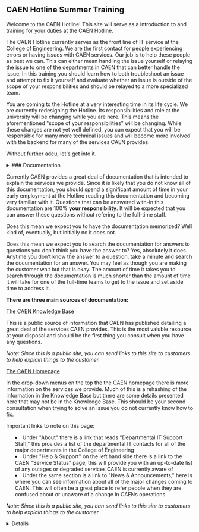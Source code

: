 ## CAEN Hotline Summer Training

Welcome to the CAEN Hotline! This site will serve as a introduction to and training for your duties at the CAEN Hotline.

The CAEN Hotline currently serves as the front line of IT service at the College of Engineering. We are the first contact for people experiencing errors or having issues with CAEN services. Our job is to help these people as best we can. This can either mean handling the issue yourself or relaying the issue to one of the departments in CAEN that can better handle the issue. In this training you should learn how to both troubleshoot an issue and attempt to fix it yourself and evaluate whether an issue is outside of the scope of your responsibilities and should be relayed to a more specialized team.

You are coming to the Hotline at a very interesting time in its life cycle. We are currently redesigning the Hotline. Its responsibilities and role at the university will be changing while you are here. This means the aforementioned "scope of your responsibilities" will be changing. While these changes are not yet well defined, you can expect that you will be responsible for many more technical issues and will become more involved with the backend for many of the services CAEN provides.

Without further adeu, let's get into it.

<details><summary>### Documentation<summary><p>

Currently CAEN provides a great deal of documentation that is intended to explain the services we provide. Since it is likely that you do not know all of this documentation, you should spend a significant amount of time in your early employment at the Hotline reading this documentation and becoming very familiar with it. Questions that can be answered with-in this documentation are 100% **your responsibility**. It will be expected that you can answer these questions without refering to the full-time staff.

Does this mean we expect you to have the documentation memorized? Well kind of, eventually, but initially no it does not.

Does this mean we expect you to search the documentation for answers to questions you don't think you have the answer to? Yes, absolutely it does. Anytime you don't know the answer to a question, take a minute and search the documentation for an answer. You may feel as though you are making the customer wait but that is okay. The amount of time it takes you to search through the documentation is much shorter than the amount of time it will take for one of the full-time teams to get to the issue and set aside time to address it.

**There are three main sources of documentation:**

[The CAEN Knowledge Base](https://caenfaq.engin.umich.edu/)

This is a public source of information that CAEN has published detailing a great deal of the services CAEN provides. This is the most valuble resource at your disposal and should be the first thing you consult when you have any questions.

_Note: Since this is a public site, you can send links to this site to customers to help explain things to the customer._

[The CAEN Homepage](https://caen.engin.umich.edu)

In the drop-down menus on the top the the CAEN homepage there is more information on the services we provide. Much of this is a rehashing of the information in the Knowledge Base but there are some details presented here that may not be in the Knowledge Base. This should be your second consultation when trying to solve an issue you do not currently know how to fix.

Important links to note on this page:
- Under "About" there is a link that reads "Departmental IT Support Staff," this provides a list of the departmental IT contacts for all of the major departments in the College of Engineering
- Under "Help & Support" on the left hand side there is a link to the CAEN "Service Status" page, this will provide you with an up-to-date list of any outages or degraded services CAEN is currently aware of
- Under the same section is a link to "News & Announcements," here is where you can see information about all of the major changes coming to CAEN. This will often be a great place to refer people when they are confused about or unaware of a change in CAENs operations

_Note: Since this is a public site, you can send links to this site to customers to help explain things to the customer._<p><details>








